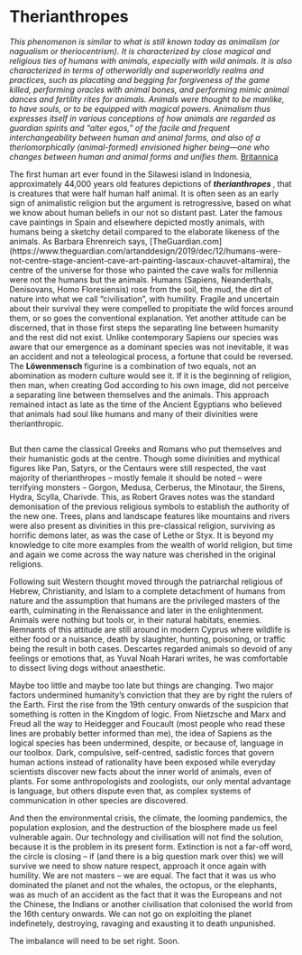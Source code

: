 <h1> Therianthropes </h2>

<i>This phenomenon is similar to what is still known today as animalism (or nagualism or theriocentrism). It is characterized by close magical and religious ties of humans with animals, especially with wild animals. It is also characterized in terms of otherworldly and superworldly realms and practices, such as placating and begging for forgiveness of the game killed, performing oracles with animal bones, and performing mimic animal dances and fertility rites for animals. Animals were thought to be manlike, to have souls, or to be equipped with magical powers. Animalism thus expresses itself in various conceptions of how animals are regarded as guardian spirits and “alter egos,” of the facile and frequent interchangeability between human and animal forms, and also of a theriomorphically (animal-formed) envisioned higher being—one who changes between human and animal forms and unifies them. </i>
[Britannica](https://www.britannica.com/topic/prehistoric-religion/Sacrifices#ref508928)

<p>The first human art ever found in the Silawesi island in Indonesia, approximately 44,000 years old features depictions of <i><b>therianthropes </b> </i>, that is creatures that were half human half animal. It is often seen as an early sign of animalistic religion but the argument is retrogressive, based on what we know about human beliefs in our not so distant past.  Later the famous cave paintings in Spain and elsewhere depicted mostly animals, with humans being a sketchy detail compared to the elaborate likeness of the animals. As Barbara Ehrenreich says, [TheGuardian.com] (https://www.theguardian.com/artanddesign/2019/dec/12/humans-were-not-centre-stage-ancient-cave-art-painting-lascaux-chauvet-altamira), the centre of the universe for those who painted the cave walls for millennia were not the humans but the animals. Humans (Sapiens, Neanderthals, Denisovans, Homo Floresiensis) rose from the soil, the mud, the dirt of nature into what we call “civilisation”, with humility. Fragile and uncertain about their survival they were compelled to propitiate the wild forces around them, or so goes the conventional explanation. Yet another attitude can be discerned, that in those first steps the separating line between humanity and the rest did not exist. Unlike contemporary Sapiens our species was aware that our emergence as a dominant species was not inevitable, it was an accident and not a teleological process, a fortune that could be reversed. The <b> Löwenmensch </b> figurine is a combination of two equals, not an abomination as modern culture would see it. If it is the beginning of religion, then man, when creating God according to his own image, did not perceive a separating line between themselves and the animals. This approach remained intact as late as the time of the Ancient Egyptians who believed that animals had soul like humans and many of their divinities were therianthropic. 
<p> <img scr="https://user-images.githubusercontent.com/65823818/90136635-28009a00-dd7d-11ea-85b7-c375f02881d6.jpg">
<p>But then came the classical Greeks and Romans who put themselves and their humanistic gods at the centre. Though some divinities and mythical figures like Pan, Satyrs, or the Centaurs were still respected, the vast majority  of therianthropes – mostly female  it should be noted – were terrifying monsters – Gorgon, Medusa, Cerberus, the Minotaur, the Sirens, Hydra, Scylla, Charivde. This, as Robert Graves notes was the standard demonisation of the previous religious symbols to establish the authority of the new one. Trees, plans and landscape features like mountains and rivers were also present as divinities in this pre-classical religion, surviving as horrific demons later, as was the case of Lethe or Styx. It is beyond my knowledge to cite more examples from the wealth of world religion, but time and again we come across the way nature was cherished in the original religions. 
  
<p>Following suit Western thought moved through the patriarchal religious of Hebrew, Christianity, and Islam to a complete detachment of humans from nature and the assumption that humans are the privileged masters of the earth, culminating in the Renaissance and later in the enlightenment. Animals were nothing but tools or, in their natural habitats, enemies. Remnants of this attitude are still around in modern Cyprus where wildlife is either food or a nuisance, death by slaughter, hunting, poisoning, or traffic being the result in both cases. Descartes regarded animals so devoid of any feelings or emotions that, as Yuval Noah Harari writes, he was comfortable to dissect living dogs without anaesthetic. 

<p>Maybe too little and maybe too late but things are changing. Two major factors undermined humanity’s conviction that they are by right the rulers of the Earth. First the rise from the 19th century onwards of the suspicion that something is rotten in the Kingdom of logic. From Nietzsche and Marx and Freud all the way to Heidegger and Foucault (most people who read these lines are probably better informed  than me), the idea of Sapiens as the logical species has been undermined, despite, or because of, language in our toolbox. Dark, compulsive, self-centred, sadistic forces that govern human actions instead of rationality have been exposed while everyday scientists discover new facts about the inner world of animals, even of plants. For some anthropologists and zoologists, our only mental advantage is language, but others dispute even that, as complex systems of communication in other species are discovered. 

<p>And then the environmental crisis, the climate, the looming pandemics, the population explosion, and the destruction of the biosphere made us feel vulnerable again. Our technology and civilisation will not find the solution, because it is the problem in its present form. Extinction is not a far-off word, the circle is closing – if (and there is a big question mark over this) we will survive we need to show nature respect, approach it once again with humility. We are not masters – we are equal. The fact that it was us who dominated the planet and not the whales, the octopus, or the elephants, was as much of an accident as the fact that it was the Europeans and not the Chinese, the Indians or another civilisation that colonised the world from the 16th century onwards. We can not go on exploiting the planet indefinetely, destroying, ravaging and exausting it to death unpunished.
<p>The imbalance will need to be set right. Soon. 
  
